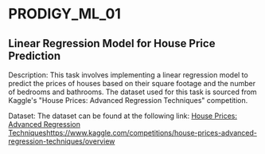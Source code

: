# PRODIGY_ML_01

## Linear Regression Model for House Price Prediction

Description:
This task involves implementing a linear regression model to predict the prices of houses based on their square footage and the number of bedrooms and bathrooms. The dataset used for this task is sourced from Kaggle's "House Prices: Advanced Regression Techniques" competition.

Dataset:
The dataset can be found at the following link:
[House Prices: Advanced Regression Techniques](https://www.kaggle.com/competitions/house-prices-advanced-regression-techniques/overview)https://www.kaggle.com/competitions/house-prices-advanced-regression-techniques/overview
